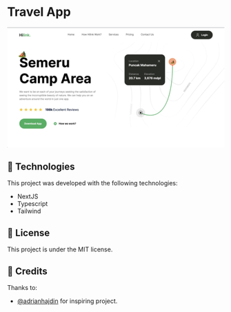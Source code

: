 # Travel App
![Travel Website](preview-app.jpg)
## 🚀 Technologies

This project was developed with the following technologies:
- NextJS
- Typescript
- Tailwind

## 📜 License

This project is under the MIT license.

## 🤝 Credits

Thanks to:

- [@adrianhajdin](https://github.com/adrianhajdin/travel_ui_ux) for inspiring project.